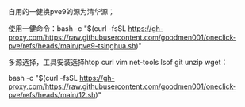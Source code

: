自用的一健换pve9的源为清华源；

使用一健命令：bash -c "$(curl -fsSL https://gh-proxy.com/https://raw.githubusercontent.com/goodmen001/oneclick-pve/refs/heads/main/pve9-tsinghua.sh)"


多源选择，工具安装选择htop curl vim net-tools lsof git unzip wget：


bash -c "$(curl -fsSL https://gh-proxy.com/https://raw.githubusercontent.com/goodmen001/oneclick-pve/refs/heads/main/12.sh)"
